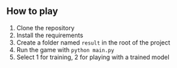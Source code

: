 ## How to play
1. Clone the repository
2. Install the requirements
3. Create a folder named `result` in the root of the project
4. Run the game with `python main.py`
5. Select 1 for training, 2 for playing with a trained model
